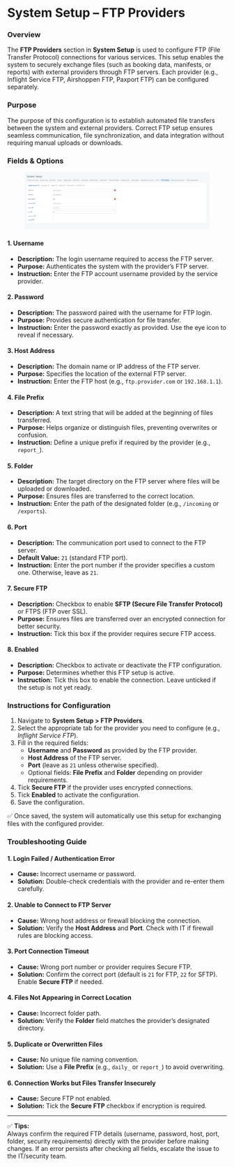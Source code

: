 # System Setup – FTP Providers

### Overview

The **FTP Providers** section in **System Setup** is used to configure FTP (File Transfer Protocol) connections for various services. This setup enables the system to securely exchange files (such as booking data, manifests, or reports) with external providers through FTP servers. Each provider (e.g., Inflight Service FTP, Airshoppen FTP, Paxport FTP) can be configured separately.

### Purpose

The purpose of this configuration is to establish automated file transfers between the system and external providers. Correct FTP setup ensures seamless communication, file synchronization, and data integration without requiring manual uploads or downloads.

### Fields & Options

<figure><img src="../../.gitbook/assets/image (358).png" alt=""><figcaption></figcaption></figure>

#### 1. **Username**

* **Description:** The login username required to access the FTP server.
* **Purpose:** Authenticates the system with the provider’s FTP server.
* **Instruction:** Enter the FTP account username provided by the service provider.

#### 2. **Password**

* **Description:** The password paired with the username for FTP login.
* **Purpose:** Provides secure authentication for file transfer.
* **Instruction:** Enter the password exactly as provided. Use the eye icon to reveal if necessary.

#### 3. **Host Address**

* **Description:** The domain name or IP address of the FTP server.
* **Purpose:** Specifies the location of the external FTP server.
* **Instruction:** Enter the FTP host (e.g., `ftp.provider.com` or `192.168.1.1`).

#### 4. **File Prefix**

* **Description:** A text string that will be added at the beginning of files transferred.
* **Purpose:** Helps organize or distinguish files, preventing overwrites or confusion.
* **Instruction:** Define a unique prefix if required by the provider (e.g., `report_`).

#### 5. **Folder**

* **Description:** The target directory on the FTP server where files will be uploaded or downloaded.
* **Purpose:** Ensures files are transferred to the correct location.
* **Instruction:** Enter the path of the designated folder (e.g., `/incoming` or `/exports`).

#### 6. **Port**

* **Description:** The communication port used to connect to the FTP server.
* **Default Value:** `21` (standard FTP port).
* **Instruction:** Enter the port number if the provider specifies a custom one. Otherwise, leave as `21`.

#### 7. **Secure FTP**

* **Description:** Checkbox to enable **SFTP (Secure File Transfer Protocol)** or FTPS (FTP over SSL).
* **Purpose:** Ensures files are transferred over an encrypted connection for better security.
* **Instruction:** Tick this box if the provider requires secure FTP access.

#### 8. **Enabled**

* **Description:** Checkbox to activate or deactivate the FTP configuration.
* **Purpose:** Determines whether this FTP setup is active.
* **Instruction:** Tick this box to enable the connection. Leave unticked if the setup is not yet ready.

### Instructions for Configuration

1. Navigate to **System Setup > FTP Providers**.
2. Select the appropriate tab for the provider you need to configure (e.g., _Inflight Service FTP_).
3. Fill in the required fields:
   * **Username** and **Password** as provided by the FTP provider.
   * **Host Address** of the FTP server.
   * **Port** (leave as `21` unless otherwise specified).
   * Optional fields: **File Prefix** and **Folder** depending on provider requirements.
4. Tick **Secure FTP** if the provider uses encrypted connections.
5. Tick **Enabled** to activate the configuration.
6. Save the configuration.

✅ Once saved, the system will automatically use this setup for exchanging files with the configured provider.

### Troubleshooting Guide

#### 1. **Login Failed / Authentication Error**

* **Cause:** Incorrect username or password.
* **Solution:** Double-check credentials with the provider and re-enter them carefully.

#### 2. **Unable to Connect to FTP Server**

* **Cause:** Wrong host address or firewall blocking the connection.
* **Solution:** Verify the **Host Address** and **Port**. Check with IT if firewall rules are blocking access.

#### 3. **Port Connection Timeout**

* **Cause:** Wrong port number or provider requires Secure FTP.
* **Solution:** Confirm the correct port (default is `21` for FTP, `22` for SFTP). Enable **Secure FTP** if needed.

#### 4. **Files Not Appearing in Correct Location**

* **Cause:** Incorrect folder path.
* **Solution:** Verify the **Folder** field matches the provider’s designated directory.

#### 5. **Duplicate or Overwritten Files**

* **Cause:** No unique file naming convention.
* **Solution:** Use a **File Prefix** (e.g., `daily_` or `report_`) to avoid overwriting.

#### 6. **Connection Works but Files Transfer Insecurely**

* **Cause:** Secure FTP not enabled.
* **Solution:** Tick the **Secure FTP** checkbox if encryption is required.

***

✅ **Tips:**\
Always confirm the required FTP details (username, password, host, port, folder, security requirements) directly with the provider before making changes. If an error persists after checking all fields, escalate the issue to the IT/security team.
